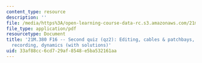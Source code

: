 ```yaml
---
content_type: resource
description: ''
file: /media/https%3A/open-learning-course-data-rc.s3.amazonaws.com/21m-380-music-and-technology-recording-techniques-and-audio-production-fall-2016/33af88cc6cd729af8548e5ba532161aa_MIT21M_380F16_quiz_qz2_soln.pdf
file_type: application/pdf
resourcetype: Document
title: '21M.380 F16 -- Second quiz (qz2): Editing, cables & patchbays, eqs, stereo
  recording, dynamics (with solutions)'
uid: 33af88cc-6cd7-29af-8548-e5ba532161aa
---
```

